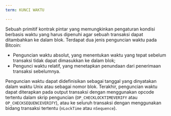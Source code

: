 ```yaml
---
term: KUNCI WAKTU

---
```

Sebuah primitif kontrak pintar yang memungkinkan pengaturan kondisi berbasis waktu yang harus dipenuhi agar sebuah transaksi dapat ditambahkan ke dalam blok. Terdapat dua jenis penguncian waktu pada Bitcoin:


- Penguncian waktu absolut, yang menentukan waktu yang tepat sebelum transaksi tidak dapat dimasukkan ke dalam blok;
- Pengunci waktu relatif, yang menetapkan penundaan dari penerimaan transaksi sebelumnya.

Penguncian waktu dapat didefinisikan sebagai tanggal yang dinyatakan dalam waktu Unix atau sebagai nomor blok. Terakhir, penguncian waktu dapat diterapkan pada output transaksi dengan menggunakan opcode tertentu dalam skrip penguncian (`OP_CHECKLOCKTIMEVERIFY` atau `OP_CHECKSEQUENCEVERIFY`), atau ke seluruh transaksi dengan menggunakan bidang transaksi tertentu (`nLockTime` atau `nSequence`).